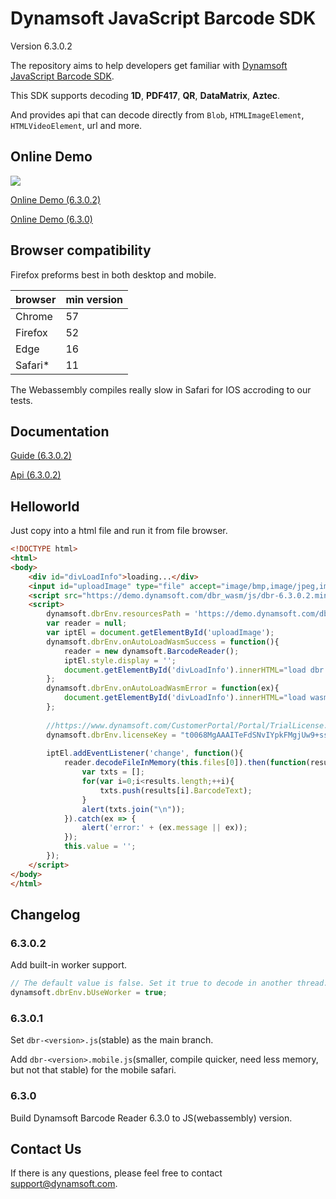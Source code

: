 # Dynamsoft JavaScript Barcode SDK

Version 6.3.0.2

The repository aims to help developers get familiar with [Dynamsoft JavaScript Barcode SDK](https://www.dynamsoft.com/Products/barcode-recognition-javascript.aspx).

This SDK supports decoding **1D**, **PDF417**, **QR**, **DataMatrix**, **Aztec**.

And provides api that can decode directly from `Blob`, `HTMLImageElement`, `HTMLVideoElement`, url and more.

## Online Demo

<img src="https://github.com/dynamsoft-dbr/javascript-barcode/raw/master/img/dbr-wasm-demo-scaning.jpg">

[Online Demo (6.3.0.2)](https://htmlpreview.github.io/?https://github.com/dynamsoft-dbr/javascript-barcode/blob/master/examples/decodeVideoWithSettings/barcode_reader_javascript.html)

[Online Demo (6.3.0)](https://demo.dynamsoft.com/dbr_wasm/barcode_reader_javascript.html)

## Browser compatibility

Firefox preforms best in both desktop and mobile.

| browser | min version |
|-|-|
| Chrome | 57 |
| Firefox | 52 |
| Edge | 16 |
| Safari* | 11 |

The Webassembly compiles really slow in Safari for IOS accroding to our tests.

## Documentation

[Guide (6.3.0.2)](https://github.com/dynamsoft-dbr/javascript-barcode/blob/master/documents/guide-original.md)

[Api (6.3.0.2)](https://github.com/dynamsoft-dbr/javascript-barcode/blob/master/documents/api-original.md)

## Helloworld

Just copy into a html file and run it from file browser.

```html
<!DOCTYPE html>
<html>
<body>
    <div id="divLoadInfo">loading...</div>
    <input id="uploadImage" type="file" accept="image/bmp,image/jpeg,image/png,image/gif" style="display:none">
    <script src="https://demo.dynamsoft.com/dbr_wasm/js/dbr-6.3.0.2.min.js"></script>
    <script>
        dynamsoft.dbrEnv.resourcesPath = 'https://demo.dynamsoft.com/dbr_wasm/js';
        var reader = null;
        var iptEl = document.getElementById('uploadImage');
        dynamsoft.dbrEnv.onAutoLoadWasmSuccess = function(){
            reader = new dynamsoft.BarcodeReader();
            iptEl.style.display = '';
            document.getElementById('divLoadInfo').innerHTML="load dbr wasm success.";
        };
        dynamsoft.dbrEnv.onAutoLoadWasmError = function(ex){
            document.getElementById('divLoadInfo').innerHTML="load wasm failed: "+(ex.message || ex);
        };
        
        //https://www.dynamsoft.com/CustomerPortal/Portal/TrialLicense.aspx
        dynamsoft.dbrEnv.licenseKey = "t0068MgAAAITeFdSNvIYpkFMgjUw9+ssQhJwCsd78AhMIVO6NOdYfu1TQcDLwJvtO7y5bgYrZZXrq11jkf5UVL5Y5CVpb9nU=";
        
        iptEl.addEventListener('change', function(){
            reader.decodeFileInMemory(this.files[0]).then(function(results){
                var txts = [];
                for(var i=0;i<results.length;++i){
                    txts.push(results[i].BarcodeText);
                }
                alert(txts.join("\n"));
            }).catch(ex => {
                alert('error:' + (ex.message || ex));
            });
            this.value = '';
        });
    </script>
</body>
</html>
```

## Changelog

### 6.3.0.2

Add built-in worker support.

```js
// The default value is false. Set it true to decode in another thread. By this way, UI would not stuck.
dynamsoft.dbrEnv.bUseWorker = true;
```

### 6.3.0.1

Set `dbr-<version>.js`(stable) as the main branch.

Add `dbr-<version>.mobile.js`(smaller, compile quicker, need less memory, but not that stable) for the mobile safari.

### 6.3.0

Build Dynamsoft Barcode Reader 6.3.0 to JS(webassembly) version.

## Contact Us

If there is any questions, please feel free to contact <a href="mailto:support@dynamsoft.com?subject=DBR%20webassembly">support@dynamsoft.com</a>.
